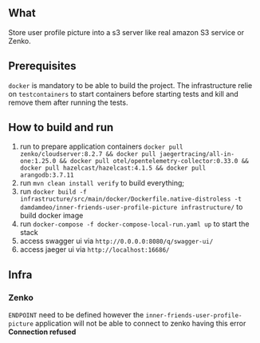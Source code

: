 ## What

Store user profile picture into a s3 server like real amazon S3 service or Zenko.

## Prerequisites

`docker` is mandatory to be able to build the project. The infrastructure relie on `testcontainers` to start containers before starting tests and kill and remove them after running the tests.

## How to build and run

1. run to prepare application containers `docker pull zenko/cloudserver:8.2.7 && docker pull jaegertracing/all-in-one:1.25.0 && docker pull otel/opentelemetry-collector:0.33.0 && docker pull hazelcast/hazelcast:4.1.5 && docker pull arangodb:3.7.11`
1. run `mvn clean install verify` to build everything;
1. run `docker build -f infrastructure/src/main/docker/Dockerfile.native-distroless -t damdamdeo/inner-friends-user-profile-picture infrastructure/` to build docker image
1. run `docker-compose -f docker-compose-local-run.yaml up` to start the stack
1. access swagger ui via `http://0.0.0.0:8080/q/swagger-ui/`
1. access jaeger ui via `http://localhost:16686/`

## Infra

### Zenko

`ENDPOINT` need to be defined however the `inner-friends-user-profile-picture` application will not be able to connect to zenko having this error **Connection refused**